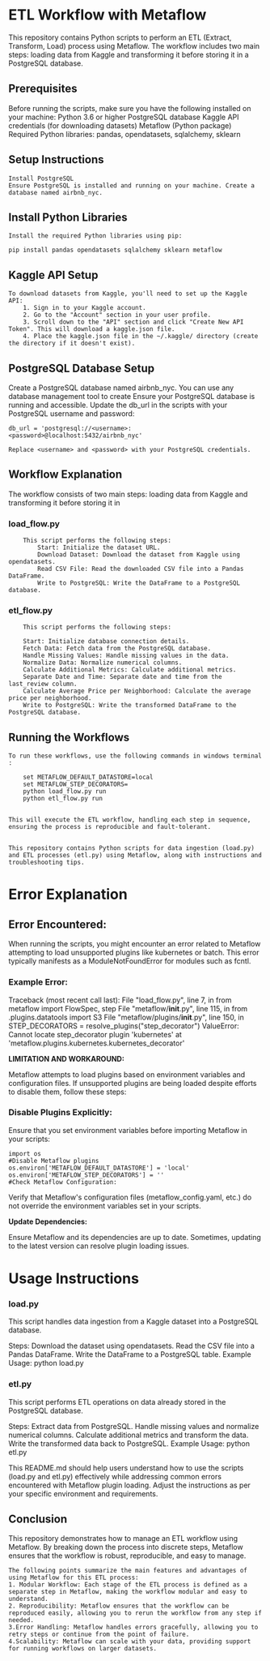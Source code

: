# **ETL Workflow with Metaflow**

This repository contains Python scripts to perform an ETL (Extract, Transform, Load) process using Metaflow. The workflow includes two main steps: loading data from Kaggle and transforming it before storing it in a PostgreSQL database.

## **Prerequisites**
Before running the scripts, make sure you have the following installed on your machine:
    Python 3.6 or higher
    PostgreSQL database
    Kaggle API credentials (for downloading datasets)
    Metaflow (Python package)
    Required Python libraries: pandas, opendatasets, sqlalchemy, sklearn

## **Setup Instructions**
    Install PostgreSQL
    Ensure PostgreSQL is installed and running on your machine. Create a database named airbnb_nyc.

## **Install Python Libraries**
    Install the required Python libraries using pip:

    pip install pandas opendatasets sqlalchemy sklearn metaflow

## **Kaggle API Setup**
    To download datasets from Kaggle, you'll need to set up the Kaggle API:
        1. Sign in to your Kaggle account.
        2. Go to the "Account" section in your user profile.
        3. Scroll down to the "API" section and click "Create New API Token". This will download a kaggle.json file.
        4. Place the kaggle.json file in the ~/.kaggle/ directory (create the directory if it doesn't exist).


## **PostgreSQL Database Setup**
Create a PostgreSQL database named airbnb_nyc. You can use any database management tool to create
    Ensure your PostgreSQL database is running and accessible. Update the db_url in the scripts with your PostgreSQL username and password:

    db_url = 'postgresql://<username>:<password>@localhost:5432/airbnb_nyc'

    Replace <username> and <password> with your PostgreSQL credentials.

## **Workflow Explanation**
The workflow consists of two main steps: loading data from Kaggle and transforming it before storing it in
    
### load_flow.py 

        This script performs the following steps:
            Start: Initialize the dataset URL.
            Download Dataset: Download the dataset from Kaggle using opendatasets.
            Read CSV File: Read the downloaded CSV file into a Pandas DataFrame.
            Write to PostgreSQL: Write the DataFrame to a PostgreSQL database.


### etl_flow.py
        This script performs the following steps:

        Start: Initialize database connection details.
        Fetch Data: Fetch data from the PostgreSQL database.
        Handle Missing Values: Handle missing values in the data.
        Normalize Data: Normalize numerical columns.
        Calculate Additional Metrics: Calculate additional metrics.
        Separate Date and Time: Separate date and time from the last_review column.
        Calculate Average Price per Neighborhood: Calculate the average price per neighborhood.
        Write to PostgreSQL: Write the transformed DataFrame to the PostgreSQL database.

## **Running the Workflows**

    To run these workflows, use the following commands in windows terminal :

        set METAFLOW_DEFAULT_DATASTORE=local
        set METAFLOW_STEP_DECORATORS=
        python load_flow.py run
        python etl_flow.py run


    This will execute the ETL workflow, handling each step in sequence, ensuring the process is reproducible and fault-tolerant.


    This repository contains Python scripts for data ingestion (load.py) and ETL processes (etl.py) using Metaflow, along with instructions and troubleshooting tips.

# Error Explanation
## Error Encountered:
When running the scripts, you might encounter an error related to Metaflow attempting to load unsupported plugins like kubernetes or batch. This error typically manifests as a ModuleNotFoundError for modules such as fcntl.

### Example Error:

Traceback (most recent call last):
  File "load_flow.py", line 7, in <module>
    from metaflow import FlowSpec, step
  File "metaflow/__init__.py", line 115, in <module>
    from .plugins.datatools import S3
  File "metaflow/plugins/__init__.py", line 150, in <module>
    STEP_DECORATORS = resolve_plugins("step_decorator")
ValueError: Cannot locate step_decorator plugin 'kubernetes' at 'metaflow.plugins.kubernetes.kubernetes_decorator'

**LIMITATION AND WORKAROUND:**

Metaflow attempts to load plugins based on environment variables and configuration files. If unsupported plugins are being loaded despite efforts to disable them, follow these steps:

### Disable Plugins Explicitly:

Ensure that you set environment variables before importing Metaflow in your scripts:

	import os
	#Disable Metaflow plugins
	os.environ['METAFLOW_DEFAULT_DATASTORE'] = 'local'
	os.environ['METAFLOW_STEP_DECORATORS'] = ''
	#Check Metaflow Configuration:

Verify that Metaflow's configuration files (metaflow_config.yaml, etc.) do not override the environment variables set in your scripts.

**Update Dependencies:**

Ensure Metaflow and its dependencies are up to date. Sometimes, updating to the latest version can resolve plugin loading issues.

# Usage Instructions
### load.py
This script handles data ingestion from a Kaggle dataset into a PostgreSQL database.

Steps:
	Download the dataset using opendatasets.
	Read the CSV file into a Pandas DataFrame.
	Write the DataFrame to a PostgreSQL table.
	Example Usage:
			python load.py

### etl.py
This script performs ETL operations on data already stored in the PostgreSQL database.

Steps:
	Extract data from PostgreSQL.
	Handle missing values and normalize numerical columns.
	Calculate additional metrics and transform the data.
	Write the transformed data back to PostgreSQL.
	Example Usage:
		python etl.py

This README.md should help users understand how to use the scripts (load.py and etl.py) effectively while addressing common errors encountered with Metaflow plugin loading. Adjust the instructions as per your specific environment and requirements.

## **Conclusion**
  This repository demonstrates how to manage an ETL workflow using Metaflow. By breaking down the process into discrete steps, Metaflow ensures that the workflow is robust, reproducible, and easy to manage. 

	The following points summarize the main features and advantages of using Metaflow for this ETL process:
	1. Modular Workflow: Each stage of the ETL process is defined as a separate step in Metaflow, making the workflow modular and easy to understand.
	2. Reproducibility: Metaflow ensures that the workflow can be reproduced easily, allowing you to rerun the workflow from any step if needed.
	3.Error Handling: Metaflow handles errors gracefully, allowing you to retry steps or continue from the point of failure.
	4.Scalability: Metaflow can scale with your data, providing support for running workflows on larger datasets.